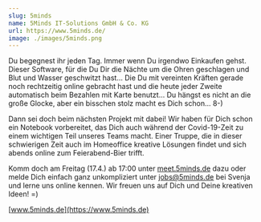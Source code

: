 ```yaml
---
slug: 5minds
name: 5Minds IT-Solutions GmbH & Co. KG
url: https://www.5minds.de/
image: ./images/5minds.png
---
```

Du begegnest ihr jeden Tag. Immer wenn Du irgendwo Einkaufen gehst. Dieser Software, für die Du Dir die Nächte um die Ohren geschlagen und Blut und Wasser geschwitzt hast... Die Du mit vereinten Kräften gerade noch rechtzeitig online gebracht hast und die heute jeder Zweite automatisch beim Bezahlen mit Karte benutzt... Du hängst es nicht an die große Glocke, aber ein bisschen stolz macht es Dich schon... 8-)

Dann sei doch beim nächsten Projekt mit dabei! Wir haben für Dich schon ein Notebook vorbereitet, das Dich auch während der Covid-19-Zeit zu einem wichtigen Teil unseres Teams macht. Einer Truppe, die in dieser schwierigen Zeit auch im Homeoffice kreative Lösungen findet und sich abends online zum Feierabend-Bier trifft.

Komm doch am Freitag (17.4.) ab 17:00 unter ​[meet.5minds.de](http://meet.5minds.de)​ dazu oder melde Dich einfach ganz unkompliziert unter ​[jobs@5minds.de](mailto:jobs@5minds.de)​ bei Svenja und lerne uns online kennen. Wir freuen uns auf Dich und Deine kreativen Ideen! =)

[www.5minds.de](https://www.5minds.de)
